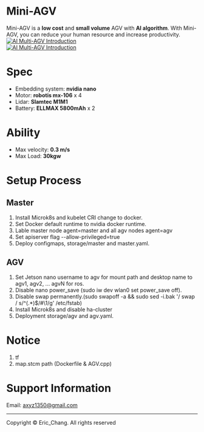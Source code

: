 # Mini-AGV
Mini-AGV is a **low cost** and **small volume** AGV with **AI algorithm**. With Mini-AGV, you can reduce your human resource and increase productivity.  
[![AI Multi-AGV Introduction](https://i9.ytimg.com/vi/v9cYd-3UGPo/mqdefault.jpg?v=61239a0f&sqp=CPiyjokG&rs=AOn4CLCPGJZA3riUKZ4jCyLpZXEvy_ujTg)](https://youtu.be/v9cYd-3UGPo)  
[![AI Multi-AGV Introduction](https://i9.ytimg.com/vi_webp/6-u3VT48lsA/mqdefault.webp?v=612399f0&sqp=CPiyjokG&rs=AOn4CLDa16M2XchhxviOI5WIGBYu_E-Zzg)](https://youtu.be/6-u3VT48lsA)  

# Spec
* Embedding system: **nvidia nano**
* Motor: **robotis mx-106** x 4
* Lidar: **Slamtec M1M1**
* Battery: **ELLMAX 5800mAh** x 2   
# Ability
* Max velocity: **0.3 m/s**
* Max Load: **30kgw**
# Setup Process
## Master   
1. Install Microk8s and kubelet CRI change to docker.
2. Set Docker default runtime to nvidia docker runtime.
3. Lable master node agent=master and all agv nodes agent=agv
4. Set apiserver flag --allow-privileged=true
5. Deploy configmaps, storage/master and master.yaml.
## AGV
1. Set Jetson nano username to agv for mount path and desktop name to agv1, agv2, ... agvN for ros.
2. Disable nano power_save (sudo iw dev wlan0 set power_save off).
3. Disable swap permanently.(sudo swapoff -a && sudo sed -i.bak '/ swap / s/^\(.*\)$/#\1/g' /etc/fstab)
3. Install Microk8s and disable ha-cluster
4. Deployment storage/agv and agv.yaml.
# Notice
1. tf 
2. map.stcm path (Dockerfile & AGV.cpp)
# Support Information
Email: axyz1350@gmail.com

---   
Copyright © Eric_Chang. All rights reserved
